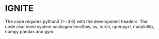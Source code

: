 # IGNITE
The code requires python3 (>=3.6) with the development headers. The code also need system packages tensflow, os, torch, openpyxl, matplotlib, numpy pandas and gym. 
